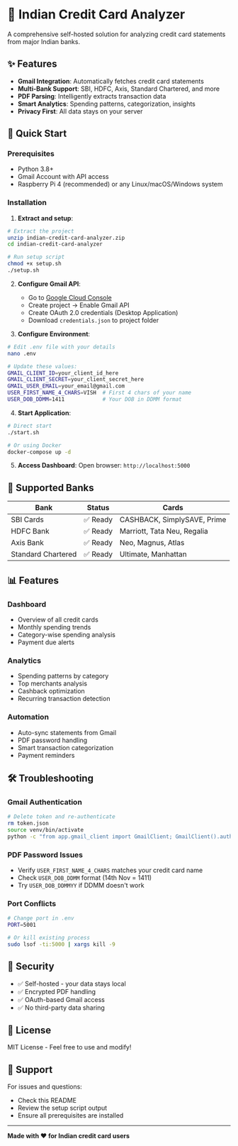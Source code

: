 # 🏦 Indian Credit Card Analyzer

A comprehensive self-hosted solution for analyzing credit card statements from major Indian banks.

## ✨ Features

- **Gmail Integration**: Automatically fetches credit card statements
- **Multi-Bank Support**: SBI, HDFC, Axis, Standard Chartered, and more
- **PDF Parsing**: Intelligently extracts transaction data
- **Smart Analytics**: Spending patterns, categorization, insights
- **Privacy First**: All data stays on your server

## 🚀 Quick Start

### Prerequisites
- Python 3.8+
- Gmail Account with API access
- Raspberry Pi 4 (recommended) or any Linux/macOS/Windows system

### Installation

1. **Extract and setup**:
```bash
# Extract the project
unzip indian-credit-card-analyzer.zip
cd indian-credit-card-analyzer

# Run setup script
chmod +x setup.sh
./setup.sh
```

2. **Configure Gmail API**:
   - Go to [Google Cloud Console](https://console.cloud.google.com/)
   - Create project → Enable Gmail API
   - Create OAuth 2.0 credentials (Desktop Application)
   - Download `credentials.json` to project folder

3. **Configure Environment**:
```bash
# Edit .env file with your details
nano .env

# Update these values:
GMAIL_CLIENT_ID=your_client_id_here
GMAIL_CLIENT_SECRET=your_client_secret_here
GMAIL_USER_EMAIL=your_email@gmail.com
USER_FIRST_NAME_4_CHARS=VISH  # First 4 chars of your name
USER_DOB_DDMM=1411            # Your DOB in DDMM format
```

4. **Start Application**:
```bash
# Direct start
./start.sh

# Or using Docker
docker-compose up -d
```

5. **Access Dashboard**:
Open browser: `http://localhost:5000`

## 🏦 Supported Banks

| Bank | Status | Cards |
|------|--------|-------|
| SBI Cards | ✅ Ready | CASHBACK, SimplySAVE, Prime |
| HDFC Bank | ✅ Ready | Marriott, Tata Neu, Regalia |
| Axis Bank | ✅ Ready | Neo, Magnus, Atlas |
| Standard Chartered | ✅ Ready | Ultimate, Manhattan |

## 📊 Features

### Dashboard
- Overview of all credit cards
- Monthly spending trends
- Category-wise spending analysis
- Payment due alerts

### Analytics
- Spending patterns by category
- Top merchants analysis
- Cashback optimization
- Recurring transaction detection

### Automation
- Auto-sync statements from Gmail
- PDF password handling
- Smart transaction categorization
- Payment reminders

## 🛠️ Troubleshooting

### Gmail Authentication
```bash
# Delete token and re-authenticate
rm token.json
source venv/bin/activate
python -c "from app.gmail_client import GmailClient; GmailClient().authenticate()"
```

### PDF Password Issues
- Verify `USER_FIRST_NAME_4_CHARS` matches your credit card name
- Check `USER_DOB_DDMM` format (14th Nov = 1411)
- Try `USER_DOB_DDMMYY` if DDMM doesn't work

### Port Conflicts
```bash
# Change port in .env
PORT=5001

# Or kill existing process
sudo lsof -ti:5000 | xargs kill -9
```

## 🔐 Security

- ✅ Self-hosted - your data stays local
- ✅ Encrypted PDF handling
- ✅ OAuth-based Gmail access
- ✅ No third-party data sharing

## 📝 License

MIT License - Feel free to use and modify!

## 🤝 Support

For issues and questions:
- Check this README
- Review the setup script output
- Ensure all prerequisites are installed

---

**Made with ❤️ for Indian credit card users**
